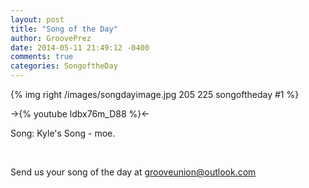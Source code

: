 ```yaml
---
layout: post
title: "Song of the Day"
author: GroovePrez
date: 2014-05-11 21:49:12 -0400
comments: true
categories: SongoftheDay
---
```


{% img right /images/songdayimage.jpg 205 225 songoftheday #1 %}

<!--more-->

->{% youtube ldbx76m_D88 %}<-



Song: Kyle's Song - moe.

<br />


Send us your song of the day at grooveunion@outlook.com